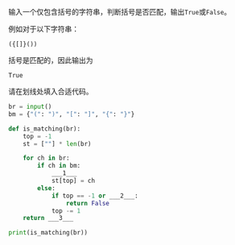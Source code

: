 输入一个仅包含括号的字符串，判断括号是否匹配，输出`True`或`False`。

例如对于以下字符串：
```input
({[]}())
```
括号是匹配的，因此输出为
```output
True
```

请在划线处填入合适代码。
```py
br = input()
bm = {"(": ")", "[": "]", "{": "}"}

def is_matching(br):
    top = -1
    st = [""] * len(br)

    for ch in br:
        if ch in bm:
            ___1___
            st[top] = ch
        else:
            if top == -1 or ___2___:
                return False
            top -= 1
    return ___3___

print(is_matching(br))
```

<!-- testcases
{[]({{}}[])()}

True

([{}(){]})

False

[{}[]([])

False

](){}[()]

False
--!>
